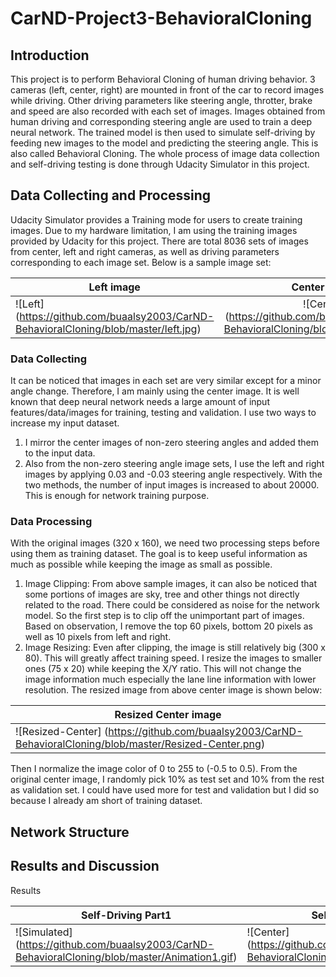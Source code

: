 # CarND-Project3-BehavioralCloning

## Introduction
This project is to perform Behavioral Cloning of human driving behavior. 3 cameras (left, center, right) are mounted in front of the car to record images while driving. Other driving parameters like steering angle, throtter, brake and speed are also recorded with each set of images. Images obtained from human driving and corresponding steering angle are used to train a deep neural network. The trained model is then used to simulate self-driving by feeding new images to the model and predicting the steering angle. This is also called Behavioral Cloning. The whole process of image data collection and self-driving testing is done through Udacity Simulator in this project.  

## Data Collecting and Processing
Udacity Simulator provides a Training mode for users to create training images. Due to my hardware limitation, I am using the training images provided by Udacity for this project. There are total 8036 sets of images from center, left and right cameras, as well as driving parameters corresponding to each image set. Below is a sample image set:

| Left image    | Center image  | Right image  |
| ------------- |:-------------:| ------------ |
|![Left] (https://github.com/buaalsy2003/CarND-BehavioralCloning/blob/master/left.jpg) | ![Center] (https://github.com/buaalsy2003/CarND-BehavioralCloning/blob/master/center.jpg) | ![Right] (https://github.com/buaalsy2003/CarND-BehavioralCloning/blob/master/right.jpg)

### Data Collecting
It can be noticed that images in each set are very similar except for a minor angle change. Therefore, I am mainly using the center image. It is well known that deep neural network needs a large amount of input features/data/images for training, testing and validation. I use two ways to increase my input dataset.
  1. I mirror the center images of non-zero steering angles and added them to the input data. 
  2. Also from the non-zero steering angle image sets, I use the left and right images by applying 0.03 and -0.03 steering angle respectively. 
With the two methods, the number of input images is increased to about 20000. This is enough for network training purpose. 

### Data Processing
With the original images (320 x 160), we need two processing steps before using them as training dataset. The goal is to keep useful information as much as possible while keeping the image as small as possible. 
  1. Image Clipping: From above sample images, it can also be noticed that some portions of images are sky, tree and other things not directly related to the road. There could be considered as noise for the network model. So the first step is to clip off the unimportant part of images. Based on observation, I remove the top 60 pixels, bottom 20 pixels as well as 10 pixels from left and right. 
  2. Image Resizing: Even after clipping, the image is still relatively big (300 x 80). This will greatly affect training speed. I resize the images to smaller ones (75 x 20) while keeping the X/Y ratio. This will not change the image information much especially the lane line information with lower resolution. 
The resized image from above center image is shown below:

| Resized Center image    | 
| ----------------------- |
|![Resized-Center] (https://github.com/buaalsy2003/CarND-BehavioralCloning/blob/master/Resized-Center.png) |

Then I normalize the image color of 0 to 255 to (-0.5 to 0.5). From the original center image, I randomly pick 10% as test set and 10% from the rest as validation set. I could have used more for test and validation but I did so because I already am short of training dataset. 

## Network Structure

## Results and Discussion

Results

| Self-Driving Part1  | Self-Driving Part 2 |
| ------------------- | ------------------- |
|![Simulated] (https://github.com/buaalsy2003/CarND-BehavioralCloning/blob/master/Animation1.gif) | ![Center] (https://github.com/buaalsy2003/CarND-BehavioralCloning/blob/master/Animation2.gif) |
